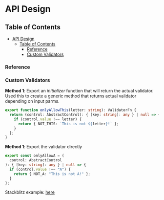 # API Design

## Table of Contents

- [API Design](#api-design)
  - [Table of Contents](#table-of-contents)
    - [Reference](#reference)
    - [Custom Validators](#custom-validators)

### Reference

### Custom Validators

**Method 1**: Export an _initializer_ function that will return the actual validator. Used this to create a generic method that returns actual validator depending on input parms.

```typescript
export function onlyAllowThis(letter: string): ValidatorFn {
  return (control: AbstractControl): { [key: string]: any } | null => {
    if (control.value !== letter) {
      return { NOT_THIS: `This is not ${letter}!` };
    }
  };
}
```

**Method 1**: Export the validator directly

```typescript
export const onlyAllowA = (
  control: AbstractControl
): { [key: string]: any } | null => {
  if (control.value !== "A") {
    return { NOT_A: "This is not A!" };
  }
};
```

Stackblitz example: [here](https://stackblitz.com/edit/angular-custom-validator-example)
